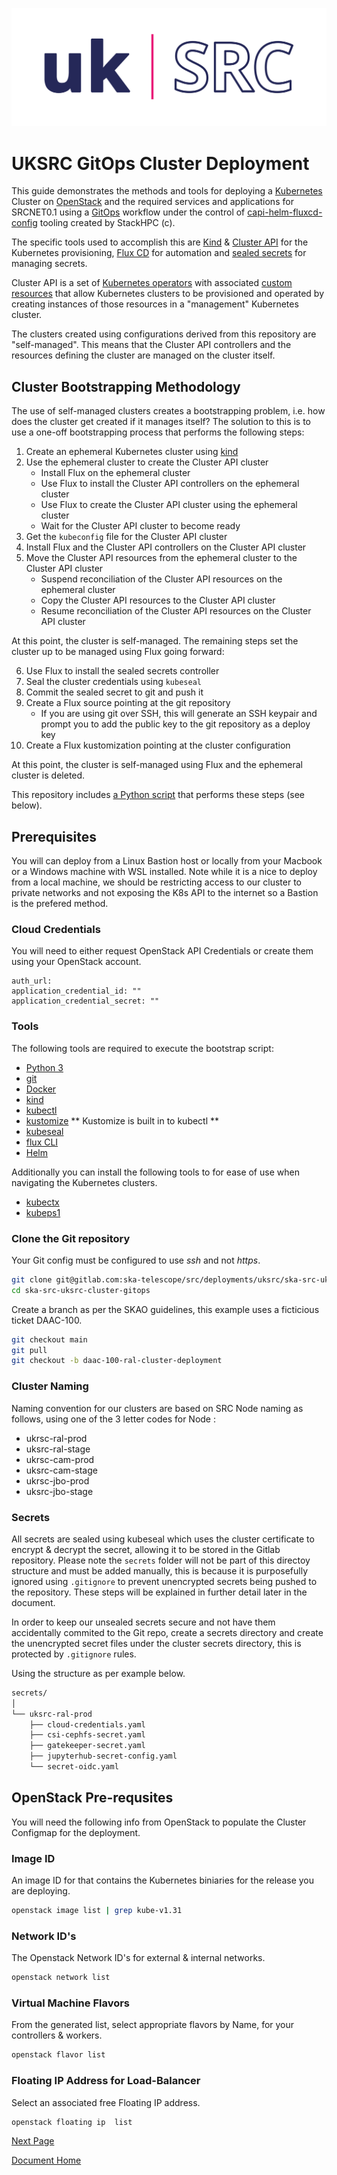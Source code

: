 ![Local Image](images/SKAO_ukSRC_logo_nostrapline_colour_rgb.png)

# UKSRC GitOps Cluster Deployment

This guide demonstrates the methods and tools for deploying a [Kubernetes](https://kubernetes.io/)  Cluster on [OpenStack](https://www.openstack.org/) and the required services and applications for SRCNET0.1 using a [GitOps](https://about.gitlab.com/topics/gitops/) workflow under the control of  [capi-helm-fluxcd-config](https://github.com/stackhpc/capi-helm-fluxcd-config) tooling created by StackHPC (c).

The specific tools used to accomplish this are [Kind](https://kind.sigs.k8s.io/) & [Cluster API](https://cluster-api.sigs.k8s.io/) for
the Kubernetes provisioning, [Flux CD](https://fluxcd.io/) for automation and
[sealed secrets](https://github.com/bitnami-labs/sealed-secrets) for managing secrets.

Cluster API is a set of
[Kubernetes operators](https://kubernetes.io/docs/concepts/extend-kubernetes/operator/) with
associated
[custom resources](https://kubernetes.io/docs/concepts/extend-kubernetes/api-extension/custom-resources/)
that allow Kubernetes clusters to be provisioned and operated by creating instances of those
resources in a "management" Kubernetes cluster.

The clusters created using configurations derived from this repository are "self-managed". This
means that the Cluster API controllers and the resources defining the cluster are managed on the
cluster itself.

## Cluster Bootstrapping Methodology

The use of self-managed clusters creates a bootstrapping problem, i.e. how does the cluster get
created if it manages itself? The solution to this is to use a one-off bootstrapping process that
performs the following steps:

  1. Create an ephemeral Kubernetes cluster using [kind](https://kind.sigs.k8s.io/)
  2. Use the ephemeral cluster to create the Cluster API cluster
       * Install Flux on the ephemeral cluster
       * Use Flux to install the Cluster API controllers on the ephemeral cluster
       * Use Flux to create the Cluster API cluster using the ephemeral cluster
       * Wait for the Cluster API cluster to become ready
  3. Get the `kubeconfig` file for the Cluster API cluster
  4. Install Flux and the Cluster API controllers on the Cluster API cluster
  5. Move the Cluster API resources from the ephemeral cluster to the Cluster API cluster
       * Suspend reconciliation of the Cluster API resources on the ephemeral cluster
       * Copy the Cluster API resources to the Cluster API cluster
       * Resume reconciliation of the Cluster API resources on the Cluster API cluster

At this point, the cluster is self-managed. The remaining steps set the cluster up to be managed
using Flux going forward:

  6. Use Flux to install the sealed secrets controller
  7. Seal the cluster credentials using `kubeseal`
  8. Commit the sealed secret to git and push it
  9. Create a Flux source pointing at the git repository
       * If you are using git over SSH, this will generate an SSH keypair and prompt you
         to add the public key to the git repository as a deploy key
 10. Create a Flux kustomization pointing at the cluster configuration

At this point, the cluster is self-managed using Flux and the ephemeral cluster is deleted.

This repository includes [a Python script](./bin/manage) that performs these steps (see below).

## Prerequisites

You will can deploy from a Linux Bastion host or locally from your Macbook or a Windows machine with WSL installed. Note while it is a nice to deploy from a local machine, we should be restricting access to our cluster to private networks and not exposing the K8s API to the internet so a Bastion is the prefered method.

### Cloud Credentials

You will need to either request OpenStack API Credentials or create them using your OpenStack account.

    auth_url:
    application_credential_id: ""
    application_credential_secret: ""

### Tools

The following tools are required to execute the bootstrap script:

  * [Python 3](https://www.python.org/)
  * [git](https://git-scm.com/)
  * [Docker](https://docs.docker.com/)
  * [kind](https://kind.sigs.k8s.io/)
  * [kubectl](https://kubernetes.io/docs/reference/kubectl/)  
  * [kustomize](https://kustomize.io/) ** Kustomize is built in to kubectl **
  * [kubeseal](https://github.com/bitnami-labs/sealed-secrets?tab=readme-ov-file#kubeseal)
  * [flux CLI](https://fluxcd.io/flux/cmd/)
  * [Helm](https://helm.sh/docs/intro/install/)

  Additionally you can install the following tools to for ease of use when navigating the Kubernetes clusters.

  * [kubectx](https://github.com/ahmetb/kubectx)
  * [kubeps1](https://github.com/jonmosco/kube-ps1)


### Clone the Git repository

Your Git config must be configured to use *ssh* and not *https*.

```sh
git clone git@gitlab.com:ska-telescope/src/deployments/uksrc/ska-src-uksrc-cluster-gitops.git
cd ska-src-uksrc-cluster-gitops
```

Create a branch as per the SKAO guidelines, this example uses a ficticious ticket DAAC-100.

```sh
git checkout main
git pull
git checkout -b daac-100-ral-cluster-deployment
```

### Cluster Naming

Naming convention for our clusters are based on SRC Node naming as follows, using one of the 3 letter codes for Node : 

* ukrsc-ral-prod
* uksrc-ral-stage
* ukrsc-cam-prod
* uksrc-cam-stage
* ukrsc-jbo-prod
* uksrc-jbo-stage

### Secrets

All secrets are sealed using kubeseal which uses the cluster certificate to encrypt & decrypt the secret, allowing it to be stored in the Gitlab repository. Please note the `secrets` folder will not be part of this directoy structure and must be added manually, this is because it is purposefully ignored using `.gitignore` to prevent unencrypted secrets being pushed to the repository. These steps will be explained in further detail later in the document.

In order to keep our unsealed secrets secure and not have them accidentally commited to the Git repo, create a secrets directory and create the unencrypted secret files under the cluster secrets directory, this is protected by `.gitignore` rules.

Using the structure as per example below.

```sh
secrets/
│
└── uksrc-ral-prod
    ├── cloud-credentials.yaml
    ├── csi-cephfs-secret.yaml
    ├── gatekeeper-secret.yaml
    ├── jupyterhub-secret-config.yaml   
    └── secret-oidc.yaml
```

## OpenStack Pre-requsites

You will need the following info from OpenStack to populate the Cluster Configmap for the deployment.

### Image ID

An image ID for that contains the Kubernetes biniaries for the release you are deploying.

```sh
openstack image list | grep kube-v1.31
```

### Network ID's

The Openstack Network ID's for external & internal networks.

```sh
openstack network list

```

### Virtual Machine Flavors

From the generated list, select appropriate flavors by Name, for your controllers & workers.

```sh
openstack flavor list
```

### Floating IP Address for Load-Balancer

Select an associated free Floating IP address.

```sh
openstack floating ip  list
```

[Next Page](./cluster-bootstrap-guide.md)

[Document Home](./readme.md)